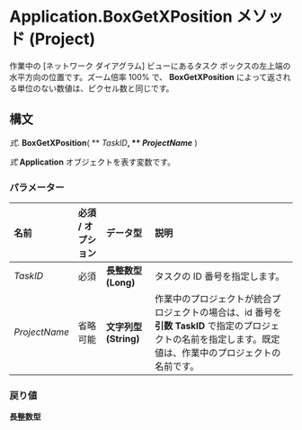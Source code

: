 
# Application.BoxGetXPosition メソッド (Project)

作業中の [ネットワーク ダイアグラム] ビューにあるタスク ボックスの左上端の水平方向の位置です。ズーム倍率 100% で、 **BoxGetXPosition** によって返される単位のない数値は、ピクセル数と同じです。


## 構文

 _式_. **BoxGetXPosition**( ** _TaskID_**, ** _ProjectName_** )

 _式_ **Application** オブジェクトを表す変数です。


### パラメーター



|**名前**|**必須 / オプション**|**データ型**|**説明**|
|:-----|:-----|:-----|:-----|
| _TaskID_|必須|**長整数型 (Long)**|タスクの ID 番号を指定します。|
| _ProjectName_|省略可能|**文字列型 (String)**|作業中のプロジェクトが統合プロジェクトの場合は、id 番号を **引数 TaskID** で指定のプロジェクトの名前を指定します。既定値は、作業中のプロジェクトの名前です。|

### 戻り値

 **長整数型**

